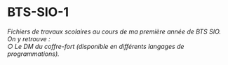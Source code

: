 # BTS-SIO-1 </br>
<em> Fichiers de travaux scolaires au cours de ma première année de BTS SIO. On y retrouve : </br>
○ Le DM du coffre-fort (disponible en différents langages de programmations). </em>
